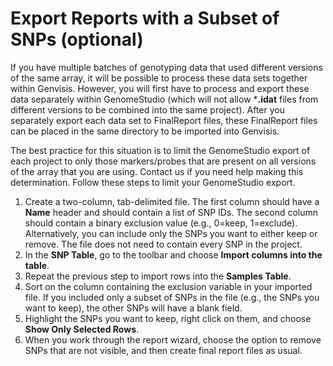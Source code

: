 # Export Reports with a Subset of SNPs (optional)

If you have multiple batches of genotyping data that used different versions of the same array, it will be possible to process these data sets together within Genvisis. However, you will first have to process and export these data separately within GenomeStudio (which will not allow ***.idat** files from different versions to be combined into the same project). After you separately export each data set to FinalReport files, these FinalReport files can be placed in the same directory to be imported into Genvisis. 

The best practice for this situation is to limit the GenomeStudio export of each project to only those markers/probes that are present on all versions of the array that you are using. Contact us if you need help making this determination. Follow these steps to limit your GenomeStudio export.

1. Create a two-column, tab-delimited file. The first column should have a **Name** header and should contain a list of SNP IDs. The second column should contain a binary exclusion value (e.g., 0=keep, 1=exclude). Alternatively, you can include only the SNPs you want to either keep or remove. The file does not need to contain every SNP in the project.
2. In the **SNP Table**, go to the toolbar and choose **Import columns into the table**.
3. Repeat the previous step to import rows into the **Samples Table**.
4. Sort on the column containing the exclusion variable in your imported file. If you included only a subset of SNPs in the file (e.g., the SNPs you want to keep), the other SNPs will have a blank field.
5. Highlight the SNPs you want to keep, right click on them, and choose **Show Only Selected Rows**.
6. When you work through the report wizard, choose the option to remove SNPs that are not visible, and then create final report files as usual.
